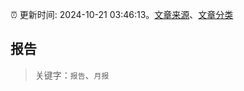 :alarm_clock: 更新时间: 2024-10-21 03:46:13。[文章来源](/README.md)、[文章分类](/TAGS.md)

## 报告


> 关键字：`报告`、`月报`



